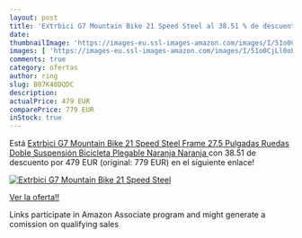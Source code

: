 ```yaml
---
layout: post
title: 'Extrbici G7 Mountain Bike 21 Speed Steel al 38.51 % de descuento'
date: 
thumbnailImage: 'https://images-eu.ssl-images-amazon.com/images/I/51o0CjLl0oL._SL200_.jpg'
images: [ 'https://images-eu.ssl-images-amazon.com/images/I/51o0CjLl0oL._SL200_.jpg' ]
comments: true
category: ofertas
author: ring
slug: B07K48DQDC
description:
actualPrice: 479 EUR
comparePrice: 779 EUR
inStock: true
---
```


Está [Extrbici G7 Mountain Bike 21 Speed Steel Frame 27.5 Pulgadas Ruedas Doble Suspensión Bicicleta Plegable  Naranja   Naranja ](https://www.amazon.es/dp/B07K48DQDC/?tag=tolees-21) con 38.51 de descuento por 479 EUR (original: 779 EUR) en el siguiente enlace!

[![Extrbici G7 Mountain Bike 21 Speed Steel](https://images-eu.ssl-images-amazon.com/images/I/51o0CjLl0oL._SL200_.jpg)](https://www.amazon.es/dp/B07K48DQDC/?tag=tolees-21)

[Ver la oferta!!](https://www.amazon.es/dp/B07K48DQDC/?tag=tolees-21)

Links participate in Amazon Associate program and might generate a comission on qualifying sales


